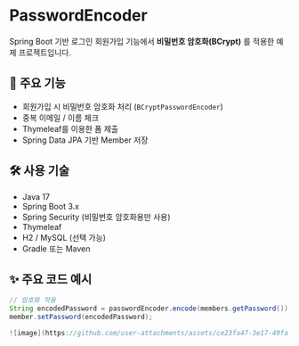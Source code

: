 # PasswordEncoder

Spring Boot 기반 로그인 회원가입 기능에서 **비밀번호 암호화(BCrypt)** 를 적용한 예제 프로젝트입니다.

## 🔐 주요 기능

- 회원가입 시 비밀번호 암호화 처리 (`BCryptPasswordEncoder`)
- 중복 이메일 / 이름 체크
- Thymeleaf를 이용한 폼 제출
- Spring Data JPA 기반 Member 저장

## 🛠 사용 기술

- Java 17
- Spring Boot 3.x
- Spring Security (비밀번호 암호화용만 사용)
- Thymeleaf
- H2 / MySQL (선택 가능)
- Gradle 또는 Maven

## ✨ 주요 코드 예시

```java
// 암호화 적용
String encodedPassword = passwordEncoder.encode(members.getPassword());
member.setPassword(encodedPassword);

![image](https://github.com/user-attachments/assets/ce23fa47-3e17-49fa-9bac-e50e1098d460)

